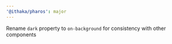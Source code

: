 ```yaml
---
'@ithaka/pharos': major
---
```


Rename `dark` property to `on-background` for consistency with other components
